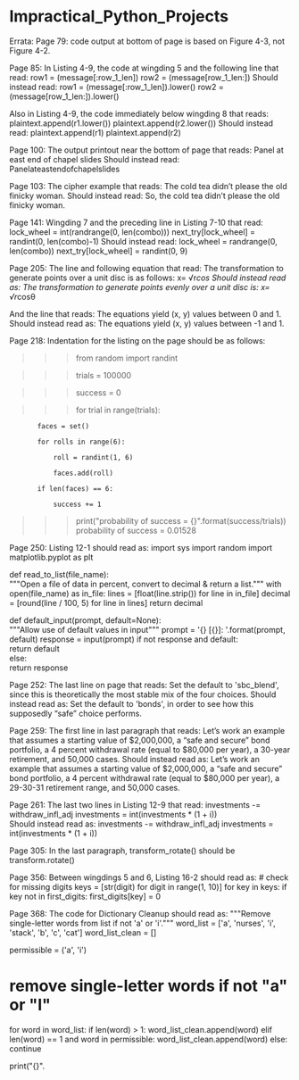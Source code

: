# Impractical_Python_Projects
Errata:
Page 79: code output at bottom of page is based on Figure 4-3, not Figure 4-2.

Page 85: In Listing 4-9, the code at wingding 5 and the following line that read:
    row1 = (message[:row_1_len])
    row2 = (message[row_1_len:])
Should instead read:
    row1 = (message[:row_1_len]).lower()
    row2 = (message[row_1_len:]).lower()
    
Also in Listing 4-9, the code immediately below wingding 8 that reads:
        plaintext.append(r1.lower())
        plaintext.append(r2.lower())
Should instead read:
        plaintext.append(r1)
        plaintext.append(r2)
        
Page 100: The output printout near the bottom of page that reads:
Panel at east end of chapel slides
Should instead read:
Panelateastendofchapelslides

Page 103: The cipher example that reads:
The cold tea didn’t please the old finicky woman.
Should instead read:
So, the cold tea didn’t please the old finicky woman.

Page 141: Wingding 7 and the preceding line in Listing 7-10 that read:
lock_wheel = int(randrange(0, len(combo)))
next_try[lock_wheel] = randint(0, len(combo)-1)
Should instead read:
lock_wheel = randrange(0, len(combo))
next_try[lock_wheel] = randint(0, 9)

Page 205: The line and following equation that read:
The transformation to generate points over a unit disc is as follows:
x= √r*cos
Should instead read as:
The transformation to generate points evenly over a unit disc is:
x= √r*cosθ

And the line that reads:
The equations yield (x, y) values between 0 and 1.
Should instead read as:
The equations yield (x, y) values between -1 and 1.

Page 218: Indentation for the listing on the page should be as follows:
>>> from random import randint

>>> trials = 100000

>>> success = 0

>>> for trial in range(trials):

           faces = set()
           
           for rolls in range(6):
           
               roll = randint(1, 6)
               
               faces.add(roll)
               
           if len(faces) == 6:
           
               success += 1
               
>>> print("probability of success = {}".format(success/trials))
probability of success = 0.01528

Page 250: Listing 12-1 should read as:
import sys
import random
import matplotlib.pyplot as plt
 
def read_to_list(file_name):   
    """Open a file of data in percent, convert to decimal & return a list."""
    with open(file_name) as in_file: 
        lines = [float(line.strip()) for line in in_file] 
        decimal = [round(line / 100, 5) for line in lines]
        return decimal
 
def default_input(prompt, default=None):    
    """Allow use of default values in input"""
    prompt = '{} [{}]: '.format(prompt, default)
    response = input(prompt)
    if not response and default:        
        return default    
    else:        
        return response
        
Page 252: The last line on page that reads:
Set the default to 'sbc_blend', since this is theoretically the most stable mix of the four choices.
Should instead read as:
Set the default to 'bonds', in order to see how this supposedly “safe” choice performs.

Page 259: The first line in last paragraph that reads:
Let’s work an example that assumes a starting value of $2,000,000, a “safe and secure” bond portfolio, a 4 percent withdrawal rate (equal to $80,000 per year), a 30-year retirement, and 50,000 cases.
Should instead read as:
Let’s work an example that assumes a starting value of $2,000,000, a “safe and secure” bond portfolio, a 4 percent withdrawal rate (equal to $80,000 per year), a 29-30-31 retirement range, and 50,000 cases.

Page 261: The last two lines in Listing 12-9 that read:
    investments -= withdraw_infl_adj
          investments = int(investments * (1 + i))          
Should instead read as:
            investments -= withdraw_infl_adj
            investments = int(investments * (1 + i)) 
            
Page 305: In the last paragraph, transform_rotate() should be transform.rotate()

Page 356: Between wingdings 5 and 6, Listing 16-2 should read as:
    # check for missing digits
    keys = [str(digit) for digit in range(1, 10)]
    for key in keys:
        if key not in first_digits:
            first_digits[key] = 0  
            
Page 368: The code for Dictionary Cleanup should read as:
"""Remove single-letter words from list if not 'a' or 'i'."""
word_list = ['a', 'nurses', 'i', 'stack', 'b', 'c', 'cat']
word_list_clean = []
 
permissible = ('a', 'i')
 
# remove single-letter words if not "a" or "I"
for word in word_list:
    if len(word) > 1:
        word_list_clean.append(word)
    elif len(word) == 1 and word in permissible:
        word_list_clean.append(word)
    else:
        continue
 
print("{}".
